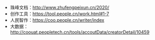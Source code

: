 + 珠峰文档：http://www.zhufengpeixun.cn/2020/
+ 创作工具：https://tool.people.cn/work.html#1-7
+ 人民智作：https://coo.people.cn/writer/index
+ 大数据：http://coouat.peopletech.cn/tools/accoutData/creatorDetail/10459
